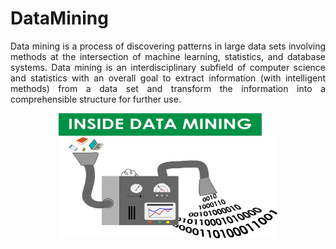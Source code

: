 # DataMining

<p align="justify">
Data mining is a process of discovering patterns in large data sets involving methods at the intersection of machine learning, statistics, and database systems. Data mining is an interdisciplinary subfield of computer science and statistics with an overall goal to extract information (with intelligent methods) from a data set and transform the information into a comprehensible structure for further use.
</p>

<p align="center"> 
<img src="https://github.com/BardisRenos/DataMining/blob/master/data-mining.jpg" width="350" height="200" style=centerme>
</p>

